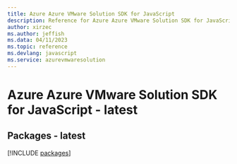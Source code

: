 ```yaml
---
title: Azure Azure VMware Solution SDK for JavaScript
description: Reference for Azure Azure VMware Solution SDK for JavaScript
author: xirzec
ms.author: jeffish
ms.data: 04/11/2023
ms.topic: reference
ms.devlang: javascript
ms.service: azurevmwaresolution
---
```

# Azure Azure VMware Solution SDK for JavaScript - latest
## Packages - latest
[!INCLUDE [packages](azure-vmware-solution-index.md)]